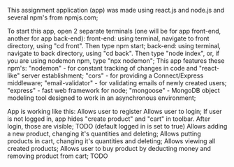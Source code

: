 This assignment application (app) was made using react.js and node.js and several npm's from npmjs.com;

To start this app, open 2 separate terminals (one will be for app front-end, another for app back-end): front-end: using terminal, navigate to front directory, using "cd front". Then type npm start; back-end: using terminal, navigate to back directory, using "cd back". Then type "node index", or, if you are using nodemon npm, type "npx nodemon";
This app features these npm's: "nodemon" - for constant tracking of changes in code and "react-like" server establishment; "cors" - for providing a Connect/Express middleware; "email-validator" - for validating emails of newly created users; "express" - fast web framework for node; "mongoose" - MongoDB object modeling tool designed to work in an asynchronous environment;

App is working like this: Allows user to register Allows user to login; If user is not logged in, app hides "create product" and "cart" in toolbar. After login, those are visible; TODO (default logged in is set to true) Allows adding a new product, changing it's quantities and deleting; Allows putting products in cart, changing it's quantities and deleting; Allows viewing all created products; Allows user to buy product by deducting money and removing product from cart; TODO
